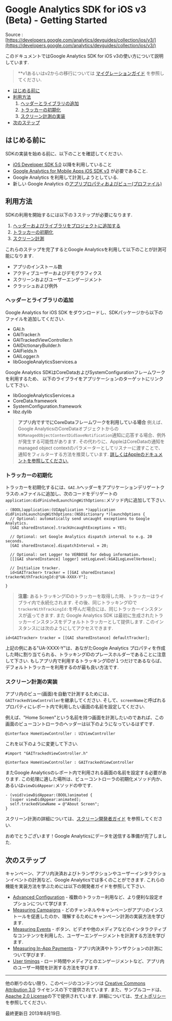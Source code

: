 # Google Analytics SDK for iOS v3 (Beta) - Getting Started

Source : [https://developers.google.com/analytics/devguides/collection/ios/v3/](https://developers.google.com/analytics/devguides/collection/ios/v3/)

このドキュメントではGoogle Analytics SDK for iOS v3の使い方について説明しています.

> **v1あるいはv2からの移行については [マイグレーションガイド](/Collections/Resources/v3-Migration-Guide.md) を参照してください.

- [はじめる前に](#before-you-begin)
- [利用方法](#getting-started)
    1. [ヘッダーとライブラリの追加](#adding-headers-and-libraries)
    2. [トラッカーの初期化](#initializing-the-tracker)
    3. [スクリーン計測の実装](#implementing-screen-measurement)
- [次のステップ](#next-steps)

## <a name="before-you-begin"></a>はじめる前に

SDKの実装を始める前に、以下のことを確認してください.

- [iOS Developer SDK 5.0](https://developer.apple.com/devcenter/ios/index.action) 以降を利用していること
- [Google Analytics for Mobile Apps iOS SDK v3](https://developers.google.com/analytics/devguides/collection/ios/resources) が必要であること.
- Google Analytics を利用して計測しようとしている.
- 新しい Google Analytics の[アプリプロパティおよびビュー(プロファイル)](http://support.google.com/analytics/bin/answer.py?hl=en&answer=2614741)

## <a name="getting-started"></a>利用方法

SDKの利用を開始するには以下の３ステップが必要になります.

1. [ヘッダーおよびライブラリをプロジェクトに追加する](#adding-headers-and-libraries)
2. [トラッカーの初期化](#initializing-the-tracker)
3. [スクリーン計測](#implementing-screen-measurement)

これらのステップを完了するとGoogle Analyticsを利用して以下のことが計測可能になります.

- アプリのインストール数
- アクティブユーザーおよびデモグラフィクス
- スクリーンおよびユーザーエンゲージメント
- クラッシュおよび例外

### <a name="adding-headers-and-libraries"></a>ヘッダーとライブラリの追加

Google Analytics for iOS SDK をダウンロードし、SDKパッケージから以下のファイルを追加してください.

- GAI.h
- GAITracker.h
- GAITrackedViewController.h
- GAIDictionaryBuilder.h
- GAIFields.h
- GAILogger.h
- libGoogleAnalyticsSservices.a

Google Analytics SDKはCoreDataおよびSystemConfigurationフレームワークを利用するため、
以下のライブライをアプリケーションのターゲットにリンクして下さい.

- libGoogleAnalyticsServices.a
- CoreData.framework
- SystemConfiguration.framework
- libz.dylib

> **アプリ内ですでにCoreDataフレームワークを利用している場合** 
> 例えば、Google AnalyticsのCoreDataオブジェクトからの`NSManagedObjectContextDidSaveNotification`通知に応答する場合、例外が発生する可能性があります.
> その代わりに、AppleはCoreDataの通知をmanaged object contextのパラメーターとしてリスナーに渡すことで、通知をフィルターする方法を推奨しています. [詳しくはAppleのドキュメントを参照してください.](https://developer.apple.com/library/mac/#documentation/Cocoa/Reference/CoreDataFramework/Classes/NSManagedObjectContext_Class/NSManagedObjectContext.html)

### <a name="initializing-the-tracker"></a>トラッカーの初期化

トラッカーを初期化するには、`GAI.h`ヘッダーをアプリケーションデリゲートクラスの`.m`ファイルに追加し、次のコードをデリゲートの`application:didFinishedLaunchingWithOptions:`メソッド内に追加して下さい.

```
- (BOOL)application:(UIApplication *)application didFinishLaunchingWithOptions:(NSDictionary *)launchOptions {
  // Optional: automatically send uncaught exceptions to Google Analytics.
  [GAI sharedInstance].trackUncaughtExceptions = YES;

  // Optional: set Google Analytics dispatch interval to e.g. 20 seconds.
  [GAI sharedInstance].dispatchInterval = 20;

  // Optional: set Logger to VERBOSE for debug information.
  [[[GAI sharedInstance] logger] setLogLevel:kGAILogLevelVerbose];

  // Initialize tracker.
  id<GAITracker> tracker = [[GAI sharedInstance] trackerWithTrackingId:@"UA-XXXX-Y"];

}
```

> **注意:** あるトラッキングIDのトラッカーを取得した時、トラッカーはライブライ内で永続化されます.
> その後、同じトラッキングIDで`trackerWithTrackingId:`を呼んだ場合には、同じトラッカーインスタンスが返ってきます. 
> また Google Analytics SDK は最初に生成されたトラッカーインスタンスをデフォルトトラッカーとして提供します. このインスタンスには次のようにしてアクセスできます.

```
id<GAITracker> tracker = [[GAI sharedInstance] defaultTracker];
```

上記の例にある"UA-XXXX-Y"は、あながたGoogle Analytics プロパティを作成した時に割り当てられる、トラッキングIDのプレースホルダーであることに注意して下さい. 
もしアプリ内で利用するトラッキングIDが１つだけであるならば、デフォルトトラッカーを利用するのが最も良い方法です.

### <a name="implementing-screen-measurement"></a>スクリーン計測の実装

アプリ内のビュー(画面)を自動で計測するためには、`GAITrackedViewController`を継承してください.
そして、`screenName`と呼ばれるプロパティにレポート内で利用したい画面の名前を設定してください.

例えば、"Home Screen"という名前を持つ画面を計測したいのであれば、この画面のビューコントローラのヘッダーは以下のようになっているはずです.

```
@interface HomeViewController : UIViewController
```

これを以下のように変更して下さい.

```
#import "GAITrackedViewController.h"

@interface HomeViewController : GAITrackedViewController
```

またGoogle Analyticsのレポート内で利用される画面の名前を設定する必要があります.
この処理に適した場所は、ビューコントローラの初期化メソッド内か、
あるいは`viewDidAppear:`メソッドの中です.

```
- (void)viewDidAppear:(BOOL)animated {
  [super viewDidAppear:animated];
  self.trackedViewName = @"About Screen";
}
```

スクリーン計測の詳細については、[スクリーン開発者ガイド](https://developers.google.com/analytics/devguides/collection/ios/v3/screens) を参照してください.

おめでとうございます！Google Analyticsにデータを送信する準備が完了しました.

## <a name="next-steps"></a>次のステップ

キャンペーン、アプリ内決済およびトランザクションやユーザーインタラクションイベントの計測など、Google Analyticsでは多くのことができます.
これらの機能を実装方法を学ぶためには以下の開発者ガイドを参照して下さい.

- [Advanced Configuration]() - 複数のトラッカー利用など、より便利な設定オプションについて学びます.
- [Measuring Campaigns]() - どのチャンネルやキャンペーンがアプリのインストールを促進したのか、理解するためにキャンペーン計測の実装方法を学びます.
- [Measuring Events]() - ボタン、ビデオや他のメディアなどのインタラクティブなコンテンツを利用した、ユーザーエンゲージメントを計測する方法を学びます.
- [Measuring In-App Payments]() - アプリ内決済やトランザクションの計測について学びます.
- [User timings]() - ロード時間やメディアとのエンゲージメントなど、アプリ内のユーザー時間を計測する方法を学びます.

- - -

他の断りのない限り、このページのコンテンツは [Creative Commons Attribution 3.0](http://creativecommons.org/licenses/by/3.0/) ライセンスの下で提供されています. また、サンプルコードは、[Apache 2.0 License](http://www.apache.org/licenses/LICENSE-2.0)の下で提供されています. 詳細については、[サイトポリシー](https://developers.google.com/site-policies)を参照してください.

最終更新日 2013年8月19日.